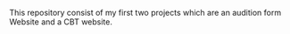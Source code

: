 This repository consist of my first two projects which are an audition form Website and a CBT website.
